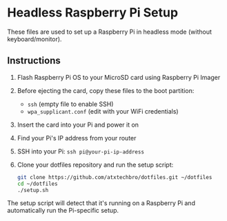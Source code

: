 # Headless Raspberry Pi Setup

These files are used to set up a Raspberry Pi in headless mode (without keyboard/monitor).

## Instructions

1. Flash Raspberry Pi OS to your MicroSD card using Raspberry Pi Imager
2. Before ejecting the card, copy these files to the boot partition:
   - `ssh` (empty file to enable SSH)
   - `wpa_supplicant.conf` (edit with your WiFi credentials)

3. Insert the card into your Pi and power it on
4. Find your Pi's IP address from your router
5. SSH into your Pi: `ssh pi@your-pi-ip-address`
6. Clone your dotfiles repository and run the setup script:
   ```bash
   git clone https://github.com/atxtechbro/dotfiles.git ~/dotfiles
   cd ~/dotfiles
   ./setup.sh
   ```

The setup script will detect that it's running on a Raspberry Pi and automatically run the Pi-specific setup.
